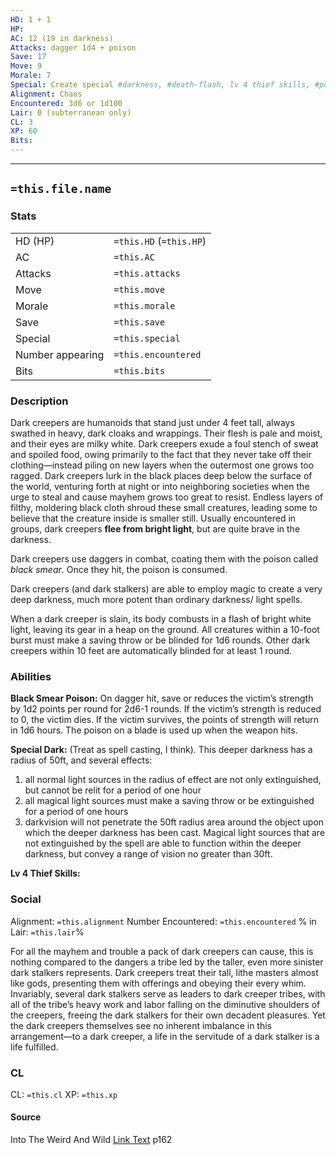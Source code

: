 ```yaml
---
HD: 1 + 1
HP: 
AC: 12 (19 in darkness)
Attacks: dagger 1d4 + poison
Save: 17
Move: 9
Morale: 7 
Special: Create special #darkness, #death-flash, lv 4 thief skills, #poison
Alignment: Chaos
Encountered: 3d6 or 1d100
Lair: 0 (subterranean only)
CL: 3
XP: 60
Bits:
---
```


___

## `=this.file.name`

### Stats

|                  |                         |
| ---------------- | ----------------------- |
| HD (HP)          | `=this.HD` (`=this.HP`) |
| AC               | `=this.AC`              |
| Attacks          | `=this.attacks`         |
| Move             | `=this.move`            |
| Morale           | `=this.morale`          |
| Save             | `=this.save`            |
| Special          | `=this.special`         |
| Number appearing | `=this.encountered`     |
| Bits             | `=this.bits`            | 


### Description
Dark creepers are humanoids that stand just under 4 feet tall, always swathed in heavy, dark cloaks and wrappings. Their flesh is pale and moist, and their eyes are milky white. Dark creepers exude a foul stench of sweat and spoiled food, owing primarily to the fact that they never take off their clothing—instead piling on new layers when the outermost one grows too ragged. Dark creepers lurk in the black places deep below the surface of the world, venturing forth at night or into neighboring societies when the urge to steal and cause mayhem grows too great to resist. Endless layers of filthy, moldering black cloth shroud these small creatures, leading some to believe that the creature inside is smaller still. Usually encountered in groups, dark creepers **flee from bright light**, but are quite brave in the darkness.

 Dark creepers use daggers in combat, coating them with the poison called *black smear*. Once they hit, the poison is consumed.
 
 Dark creepers (and dark stalkers) are able to employ magic to create a very deep darkness, much more potent than ordinary darkness/ light spells.  
 
 When a dark creeper is slain, its body combusts in a flash of bright white light, leaving its gear in a heap on the ground. All creatures within a 10-foot burst must make a saving throw or be blinded for 1d6 rounds. Other dark creepers within 10 feet are automatically blinded for at least 1 round.

### Abilities
**Black Smear  Poison:** On dagger hit, save or reduces the victim’s strength by 1d2 points per round for 2d6-1 rounds. If the victim’s strength is reduced to 0, the victim dies. If the victim survives, the points of strength will return in 1d6 hours. The poison on a blade is used up when the weapon hits.

**Special Dark:** (Treat as spell casting, I think). This deeper darkness has a radius of 50ft, and several effects: 
1.  all normal light sources in the radius of effect are not only extinguished, but cannot be relit for a period of one hour
2.  all magical light sources must make a saving throw or be extinguished for a period of one hours
3.  darkvision will not penetrate the 50ft radius area around the object upon which the deeper darkness has been cast. Magical light sources that are not extinguished by the spell are able to function within the deeper darkness, but convey a range of vision no greater than 30ft.

**Lv 4 Thief Skills:**



### Social
Alignment: `=this.alignment`
Number Encountered:  `=this.encountered`
% in Lair: `=this.lair`%

For all the mayhem and trouble a pack of dark creepers can cause, this is nothing compared to the dangers a tribe led by the taller, even more sinister dark stalkers represents. Dark creepers treat their tall, lithe masters almost like gods, presenting them with offerings and obeying their every whim. Invariably, several dark stalkers serve as leaders to dark creeper tribes, with all of the tribe’s heavy work and labor falling on the diminutive shoulders of the creepers, freeing the dark stalkers for their own decadent pleasures. Yet the dark creepers themselves see no inherent imbalance in this arrangement—to a dark creeper, a life in the servitude of a dark stalker is a life fulfilled.

### CL
CL: `=this.cl`
XP: `=this.xp`

#### Source

Into The Weird And Wild
[Link Text](obsidian://open?vault=swords_and_wizardry_ref&file=dirname%2F) p162








